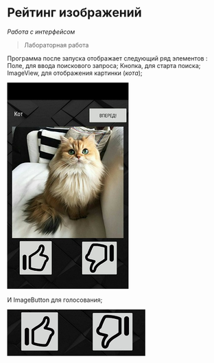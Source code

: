 # Рейтинг изображений
*Работа с интерфейсом*

> Лабораторная работа

Программа после запуска отображает следующий ряд элементов : Поле, для ввода поискового запроса; Кнопка, для старта поиска; 
ImageView, для отображения картинки (*кота*); 

![Запуск](https://github.com/TwistOli/RatingApp/blob/master/screenshots/1.%20interface.jpg)

И ImageButton для голосования;

![Голосуй](https://github.com/TwistOli/RatingApp/blob/master/screenshots/2.%20rating%20buttons.jpg)


